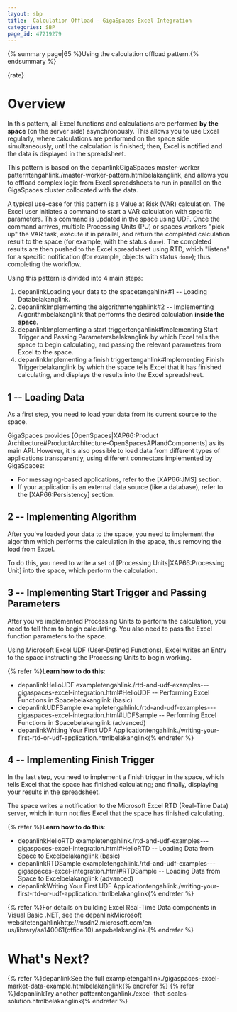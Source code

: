 ```yaml
---
layout: sbp
title:  Calculation Offload - GigaSpaces-Excel Integration
categories: SBP
page_id: 47219279
---
```


{% summary page|65 %}Using the calculation offload pattern.{% endsummary %}

{rate}

# Overview

In this pattern, all Excel functions and calculations are performed **by the space** (on the server side) asynchronously. This allows you to use Excel regularly, where calculations are performed on the space side simultaneously, until the calculation is finished; then, Excel is notified and the data is displayed in the spreadsheet.

This pattern is based on the depanlinkGigaSpaces master-worker patterntengahlink./master-worker-pattern.htmlbelakanglink, and allows you to offload complex logic from Excel spreadsheets to run in parallel on the GigaSpaces cluster collocated with the data.

A typical use-case for this pattern is a Value at Risk (VAR) calculation. The Excel user initiates a command to start a VAR calculation with specific parameters. This command is updated in the space using UDF. Once the command arrives, multiple Processing Units (PU) or spaces workers "pick up" the VAR task, execute it in parallel, and return the completed calculation result to the space (for example, with the status `done`). The completed results are then pushed to the Excel spreadsheet using RTD, which "listens" for a specific notification (for example, objects with status `done`); thus completing the workflow.

Using this pattern is divided into 4 main steps:
1. depanlinkLoading your data to the spacetengahlink#1 -- Loading Databelakanglink.
2. depanlinkImplementing the algorithmtengahlink#2 -- Implementing Algorithmbelakanglink that performs the desired calculation **inside the space**.
3. depanlinkImplementing a start triggertengahlink#Implementing Start Trigger and Passing Parametersbelakanglink by which Excel tells the space to begin calculating, and passing the relevant parameters from Excel to the space.
4. depanlinkImplementing a finish triggertengahlink#Implementing Finish Triggerbelakanglink by which the space tells Excel that it has finished calculating, and displays the results into the Excel spreadsheet.

## 1 -- Loading Data

As a first step, you need to load your data from its current source to the space.

GigaSpaces provides [OpenSpaces|XAP66:Product Architecture#ProductArchitecture-OpenSpacesAPIandComponents] as its main API. However, it is also possible to load data from different types of applications transparently, using different connectors implemented by GigaSpaces:
- For messaging-based applications, refer to the [XAP66:JMS] section.
- If your application is an external data source (like a database), refer to the [XAP66:Persistency] section.

## 2 -- Implementing Algorithm

After you've loaded your data to the space, you need to implement the algorithm which performs the calculation in the space, thus removing the load from Excel.

To do this, you need to write a set of [Processing Units|XAP66:Processing Unit] into the space, which perform the calculation.

## 3 -- Implementing Start Trigger and Passing Parameters

After you've implemented Processing Units to perform the calculation, you need to tell them to begin calculating. You also need to pass the Excel function parameters to the space.

Using Microsoft Excel UDF (User-Defined Functions), Excel writes an Entry to the space instructing the Processing Units to begin working.

{% refer %}**Learn how to do this**:
- depanlinkHelloUDF exampletengahlink./rtd-and-udf-examples---gigaspaces-excel-integration.html#HelloUDF -- Performing Excel Functions in Spacebelakanglink (basic)
- depanlinkUDFSample exampletengahlink./rtd-and-udf-examples---gigaspaces-excel-integration.html#UDFSample -- Performing Excel Functions in Spacebelakanglink (advanced)
- depanlinkWriting Your First UDF Applicationtengahlink./writing-your-first-rtd-or-udf-application.htmlbelakanglink{% endrefer %}

## 4 -- Implementing Finish Trigger

In the last step, you need to implement a finish trigger in the space, which tells Excel that the space has finished calculating; and finally, displaying your results in the spreadsheet.

The space writes a notification to the Microsoft Excel RTD (Real-Time Data) server, which in turn notifies Excel that the space has finished calculating.

{% refer %}**Learn how to do this**:
- depanlinkHelloRTD exampletengahlink./rtd-and-udf-examples---gigaspaces-excel-integration.html#HelloRTD -- Loading Data from Space to Excelbelakanglink (basic)
- depanlinkRTDSample exampletengahlink./rtd-and-udf-examples---gigaspaces-excel-integration.html#RTDSample -- Loading Data from Space to Excelbelakanglink (advanced)
- depanlinkWriting Your First UDF Applicationtengahlink./writing-your-first-rtd-or-udf-application.htmlbelakanglink{% endrefer %}

{% refer %}For details on building Excel Real-Time Data components in Visual Basic .NET, see the depanlinkMicrosoft websitetengahlinkhttp://msdn2.microsoft.com/en-us/library/aa140061(office.10).aspxbelakanglink.{% endrefer %}

# What's Next?

{% refer %}depanlinkSee the full exampletengahlink./gigaspaces-excel-market-data-example.htmlbelakanglink{% endrefer %}
{% refer %}depanlinkTry another patterntengahlink./excel-that-scales-solution.htmlbelakanglink{% endrefer %}
